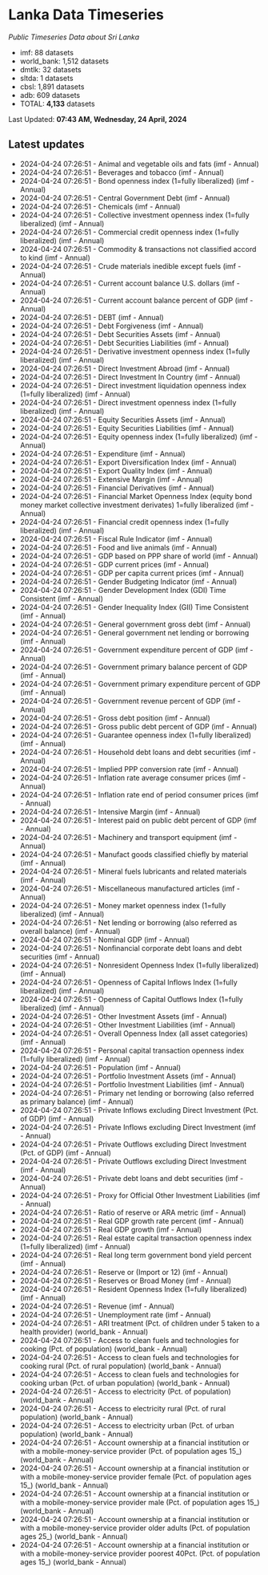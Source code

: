 # Lanka Data Timeseries
*Public Timeseries Data about Sri Lanka*

* imf: 88 datasets
* world_bank: 1,512 datasets
* dmtlk: 32 datasets
* sltda: 1 datasets
* cbsl: 1,891 datasets
* adb: 609 datasets
* TOTAL: **4,133** datasets

Last Updated: **07:43 AM, Wednesday, 24 April, 2024**

## Latest updates

* 2024-04-24 07:26:51 - Animal and vegetable oils and fats (imf - Annual)
* 2024-04-24 07:26:51 - Beverages and tobacco (imf - Annual)
* 2024-04-24 07:26:51 - Bond openness index (1=fully liberalized) (imf - Annual)
* 2024-04-24 07:26:51 - Central Government Debt (imf - Annual)
* 2024-04-24 07:26:51 - Chemicals (imf - Annual)
* 2024-04-24 07:26:51 - Collective investment openness index (1=fully liberalized) (imf - Annual)
* 2024-04-24 07:26:51 - Commercial credit openness index (1=fully liberalized) (imf - Annual)
* 2024-04-24 07:26:51 - Commodity & transactions not classified accord to kind (imf - Annual)
* 2024-04-24 07:26:51 - Crude materials inedible except fuels (imf - Annual)
* 2024-04-24 07:26:51 - Current account balance U.S. dollars (imf - Annual)
* 2024-04-24 07:26:51 - Current account balance percent of GDP (imf - Annual)
* 2024-04-24 07:26:51 - DEBT (imf - Annual)
* 2024-04-24 07:26:51 - Debt Forgiveness (imf - Annual)
* 2024-04-24 07:26:51 - Debt Securities Assets (imf - Annual)
* 2024-04-24 07:26:51 - Debt Securities Liabilities (imf - Annual)
* 2024-04-24 07:26:51 - Derivative investment openness index (1=fully liberalized) (imf - Annual)
* 2024-04-24 07:26:51 - Direct Investment Abroad (imf - Annual)
* 2024-04-24 07:26:51 - Direct Investment In Country (imf - Annual)
* 2024-04-24 07:26:51 - Direct investment liquidation openness index (1=fully liberalized) (imf - Annual)
* 2024-04-24 07:26:51 - Direct investment openness index (1=fully liberalized) (imf - Annual)
* 2024-04-24 07:26:51 - Equity Securities Assets (imf - Annual)
* 2024-04-24 07:26:51 - Equity Securities Liabilities (imf - Annual)
* 2024-04-24 07:26:51 - Equity openness index (1=fully liberalized) (imf - Annual)
* 2024-04-24 07:26:51 - Expenditure (imf - Annual)
* 2024-04-24 07:26:51 - Export Diversification Index (imf - Annual)
* 2024-04-24 07:26:51 - Export Quality Index (imf - Annual)
* 2024-04-24 07:26:51 - Extensive Margin (imf - Annual)
* 2024-04-24 07:26:51 - Financial Derivatives (imf - Annual)
* 2024-04-24 07:26:51 - Financial Market Openness Index (equity bond money market collective investment derivates) 1=fully liberalized (imf - Annual)
* 2024-04-24 07:26:51 - Financial credit openness index (1=fully liberalized) (imf - Annual)
* 2024-04-24 07:26:51 - Fiscal Rule Indicator (imf - Annual)
* 2024-04-24 07:26:51 - Food and live animals (imf - Annual)
* 2024-04-24 07:26:51 - GDP based on PPP share of world (imf - Annual)
* 2024-04-24 07:26:51 - GDP current prices (imf - Annual)
* 2024-04-24 07:26:51 - GDP per capita current prices (imf - Annual)
* 2024-04-24 07:26:51 - Gender Budgeting Indicator (imf - Annual)
* 2024-04-24 07:26:51 - Gender Development Index (GDI) Time Consistent (imf - Annual)
* 2024-04-24 07:26:51 - Gender Inequality Index (GII) Time Consistent (imf - Annual)
* 2024-04-24 07:26:51 - General government gross debt (imf - Annual)
* 2024-04-24 07:26:51 - General government net lending or borrowing (imf - Annual)
* 2024-04-24 07:26:51 - Government expenditure percent of GDP (imf - Annual)
* 2024-04-24 07:26:51 - Government primary balance percent of GDP (imf - Annual)
* 2024-04-24 07:26:51 - Government primary expenditure percent of GDP (imf - Annual)
* 2024-04-24 07:26:51 - Government revenue percent of GDP (imf - Annual)
* 2024-04-24 07:26:51 - Gross debt position (imf - Annual)
* 2024-04-24 07:26:51 - Gross public debt percent of GDP (imf - Annual)
* 2024-04-24 07:26:51 - Guarantee openness index (1=fully liberalized) (imf - Annual)
* 2024-04-24 07:26:51 - Household debt loans and debt securities (imf - Annual)
* 2024-04-24 07:26:51 - Implied PPP conversion rate (imf - Annual)
* 2024-04-24 07:26:51 - Inflation rate average consumer prices (imf - Annual)
* 2024-04-24 07:26:51 - Inflation rate end of period consumer prices (imf - Annual)
* 2024-04-24 07:26:51 - Intensive Margin (imf - Annual)
* 2024-04-24 07:26:51 - Interest paid on public debt percent of GDP (imf - Annual)
* 2024-04-24 07:26:51 - Machinery and transport equipment (imf - Annual)
* 2024-04-24 07:26:51 - Manufact goods classified chiefly by material (imf - Annual)
* 2024-04-24 07:26:51 - Mineral fuels lubricants and related materials (imf - Annual)
* 2024-04-24 07:26:51 - Miscellaneous manufactured articles (imf - Annual)
* 2024-04-24 07:26:51 - Money market openness index (1=fully liberalized) (imf - Annual)
* 2024-04-24 07:26:51 - Net lending or borrowing (also referred as overall balance) (imf - Annual)
* 2024-04-24 07:26:51 - Nominal GDP (imf - Annual)
* 2024-04-24 07:26:51 - Nonfinancial corporate debt loans and debt securities (imf - Annual)
* 2024-04-24 07:26:51 - Nonresident Openness Index (1=fully liberalized) (imf - Annual)
* 2024-04-24 07:26:51 - Openness of Capital Inflows Index (1=fully liberalized) (imf - Annual)
* 2024-04-24 07:26:51 - Openness of Capital Outflows Index (1=fully liberalized) (imf - Annual)
* 2024-04-24 07:26:51 - Other Investment Assets (imf - Annual)
* 2024-04-24 07:26:51 - Other Investment Liabilities (imf - Annual)
* 2024-04-24 07:26:51 - Overall Openness Index (all asset categories) (imf - Annual)
* 2024-04-24 07:26:51 - Personal capital transaction openness index (1=fully liberalized) (imf - Annual)
* 2024-04-24 07:26:51 - Population (imf - Annual)
* 2024-04-24 07:26:51 - Portfolio Investment Assets (imf - Annual)
* 2024-04-24 07:26:51 - Portfolio Investment Liabilities (imf - Annual)
* 2024-04-24 07:26:51 - Primary net lending or borrowing (also referred as primary balance) (imf - Annual)
* 2024-04-24 07:26:51 - Private Inflows excluding Direct Investment (Pct. of GDP) (imf - Annual)
* 2024-04-24 07:26:51 - Private Inflows excluding Direct Investment (imf - Annual)
* 2024-04-24 07:26:51 - Private Outflows excluding Direct Investment (Pct. of GDP) (imf - Annual)
* 2024-04-24 07:26:51 - Private Outflows excluding Direct Investment (imf - Annual)
* 2024-04-24 07:26:51 - Private debt loans and debt securities (imf - Annual)
* 2024-04-24 07:26:51 - Proxy for Official Other Investment Liabilities (imf - Annual)
* 2024-04-24 07:26:51 - Ratio of reserve or ARA metric (imf - Annual)
* 2024-04-24 07:26:51 - Real GDP growth rate percent (imf - Annual)
* 2024-04-24 07:26:51 - Real GDP growth (imf - Annual)
* 2024-04-24 07:26:51 - Real estate capital transaction openness index (1=fully liberalized) (imf - Annual)
* 2024-04-24 07:26:51 - Real long term government bond yield percent (imf - Annual)
* 2024-04-24 07:26:51 - Reserve or (Import or 12) (imf - Annual)
* 2024-04-24 07:26:51 - Reserves or Broad Money (imf - Annual)
* 2024-04-24 07:26:51 - Resident Openness Index (1=fully liberalized) (imf - Annual)
* 2024-04-24 07:26:51 - Revenue (imf - Annual)
* 2024-04-24 07:26:51 - Unemployment rate (imf - Annual)
* 2024-04-24 07:26:51 - ARI treatment (Pct. of children under 5 taken to a health provider) (world_bank - Annual)
* 2024-04-24 07:26:51 - Access to clean fuels and technologies for cooking (Pct. of population) (world_bank - Annual)
* 2024-04-24 07:26:51 - Access to clean fuels and technologies for cooking rural (Pct. of rural population) (world_bank - Annual)
* 2024-04-24 07:26:51 - Access to clean fuels and technologies for cooking urban (Pct. of urban population) (world_bank - Annual)
* 2024-04-24 07:26:51 - Access to electricity (Pct. of population) (world_bank - Annual)
* 2024-04-24 07:26:51 - Access to electricity rural (Pct. of rural population) (world_bank - Annual)
* 2024-04-24 07:26:51 - Access to electricity urban (Pct. of urban population) (world_bank - Annual)
* 2024-04-24 07:26:51 - Account ownership at a financial institution or with a mobile-money-service provider (Pct. of population ages 15_) (world_bank - Annual)
* 2024-04-24 07:26:51 - Account ownership at a financial institution or with a mobile-money-service provider female (Pct. of population ages 15_) (world_bank - Annual)
* 2024-04-24 07:26:51 - Account ownership at a financial institution or with a mobile-money-service provider male (Pct. of population ages 15_) (world_bank - Annual)
* 2024-04-24 07:26:51 - Account ownership at a financial institution or with a mobile-money-service provider older adults (Pct. of population ages 25_) (world_bank - Annual)
* 2024-04-24 07:26:51 - Account ownership at a financial institution or with a mobile-money-service provider poorest 40Pct. (Pct. of population ages 15_) (world_bank - Annual)